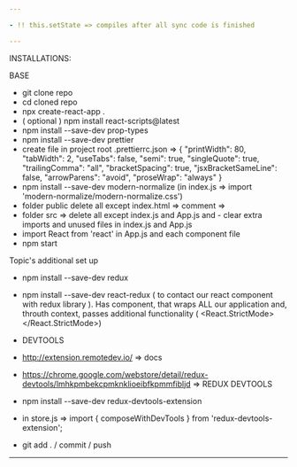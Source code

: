 ```yaml
---

- !! this.setState => compiles after all sync code is finished

---
```


INSTALLATIONS:

BASE

- git clone repo
- cd cloned repo
- npx create-react-app .
- ( optional ) npm install react-scripts@latest
- npm install --save-dev prop-types
- npm install --save-dev prettier
- create file in project root .prettierrc.json => { "printWidth": 80,
  "tabWidth": 2, "useTabs": false, "semi": true, "singleQuote": true,
  "trailingComma": "all", "bracketSpacing": true, "jsxBracketSameLine": false,
  "arrowParens": "avoid", "proseWrap": "always" }
- npm install --save-dev modern-normalize (in index.js => import
  'modern-normalize/modern-normalize.css')
- folder public delete all except index.html => comment =>
  <link rel="manifest" href="%PUBLIC_URL%/manifest.json" />
- folder src => delete all except index.js and App.js and - clear extra imports
  and unused files in index.js and App.js
- import React from 'react' in App.js and each component file
- npm start

Topic's additional set up

- npm install --save-dev redux
- npm install --save-dev react-redux ( to contact our react component with redux
  library ). Has <Provider /> component, that wraps ALL our application and,
  throuth context, passes additional functionality ( <React.StrictMode>
  <Provider store={store}> <App /> </Provider> </React.StrictMode>)
- DEVTOOLS
- http://extension.remotedev.io/ => docs
- https://chrome.google.com/webstore/detail/redux-devtools/lmhkpmbekcpmknklioeibfkpmmfibljd
  => REDUX DEVTOOLS
- npm install --save-dev redux-devtools-extension
- in store.js => import { composeWithDevTools } from 'redux-devtools-extension';

- git add . / commit / push

---
